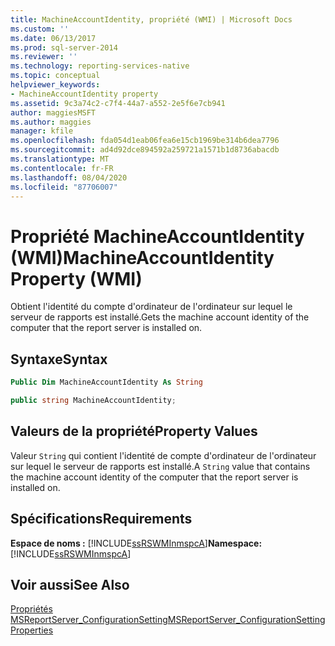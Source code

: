 ```yaml
---
title: MachineAccountIdentity, propriété (WMI) | Microsoft Docs
ms.custom: ''
ms.date: 06/13/2017
ms.prod: sql-server-2014
ms.reviewer: ''
ms.technology: reporting-services-native
ms.topic: conceptual
helpviewer_keywords:
- MachineAccountIdentity property
ms.assetid: 9c3a74c2-c7f4-44a7-a552-2e5f6e7cb941
author: maggiesMSFT
ms.author: maggies
manager: kfile
ms.openlocfilehash: fda054d1eab06fea6e15cb1969be314b6dea7796
ms.sourcegitcommit: ad4d92dce894592a259721a1571b1d8736abacdb
ms.translationtype: MT
ms.contentlocale: fr-FR
ms.lasthandoff: 08/04/2020
ms.locfileid: "87706007"
---
```

# <a name="machineaccountidentity-property-wmi"></a><span data-ttu-id="dc460-102">Propriété MachineAccountIdentity (WMI)</span><span class="sxs-lookup"><span data-stu-id="dc460-102">MachineAccountIdentity Property (WMI)</span></span>
  <span data-ttu-id="dc460-103">Obtient l'identité du compte d'ordinateur de l'ordinateur sur lequel le serveur de rapports est installé.</span><span class="sxs-lookup"><span data-stu-id="dc460-103">Gets the machine account identity of the computer that the report server is installed on.</span></span>  
  
## <a name="syntax"></a><span data-ttu-id="dc460-104">Syntaxe</span><span class="sxs-lookup"><span data-stu-id="dc460-104">Syntax</span></span>  
  
```vb  
Public Dim MachineAccountIdentity As String  
```  
  
```csharp  
public string MachineAccountIdentity;  
```  
  
## <a name="property-values"></a><span data-ttu-id="dc460-105">Valeurs de la propriété</span><span class="sxs-lookup"><span data-stu-id="dc460-105">Property Values</span></span>  
 <span data-ttu-id="dc460-106">Valeur `String` qui contient l'identité de compte d'ordinateur de l'ordinateur sur lequel le serveur de rapports est installé.</span><span class="sxs-lookup"><span data-stu-id="dc460-106">A `String` value that contains the machine account identity of the computer that the report server is installed on.</span></span>  
  
## <a name="requirements"></a><span data-ttu-id="dc460-107">Spécifications</span><span class="sxs-lookup"><span data-stu-id="dc460-107">Requirements</span></span>  
 <span data-ttu-id="dc460-108">**Espace de noms :** [!INCLUDE[ssRSWMInmspcA](../../includes/ssrswminmspca-md.md)]</span><span class="sxs-lookup"><span data-stu-id="dc460-108">**Namespace:** [!INCLUDE[ssRSWMInmspcA](../../includes/ssrswminmspca-md.md)]</span></span>  
  
## <a name="see-also"></a><span data-ttu-id="dc460-109">Voir aussi</span><span class="sxs-lookup"><span data-stu-id="dc460-109">See Also</span></span>  
 [<span data-ttu-id="dc460-110">Propriétés MSReportServer_ConfigurationSetting</span><span class="sxs-lookup"><span data-stu-id="dc460-110">MSReportServer_ConfigurationSetting Properties</span></span>](msreportserver-configurationsetting-properties.md)  
  
  
